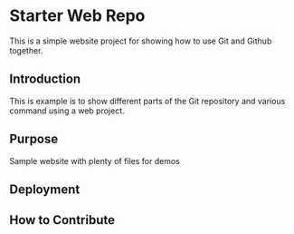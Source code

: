 # Starter Web Repo

This is a simple website project for showing how to use Git and Github together.

## Introduction

This is example is to show different parts of the Git repository and various command using a web project. 

## Purpose

Sample website with plenty of files for demos

## Deployment

## How to Contribute